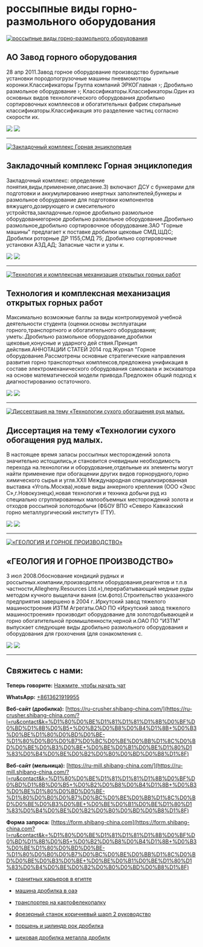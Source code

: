 # россыпные виды горно-размольного оборудования

<a href="https://swt.shibang-china.com/?n=lxq&l=ru&img&k=%D1%80%D0%BE%D1%81%D1%81%D1%8B%D0%BF%D0%BD%D1%8B%D0%B5+%D0%B2%D0%B8%D0%B4%D1%8B+%D0%B3%D0%BE%D1%80%D0%BD%D0%BE-%D1%80%D0%B0%D0%B7%D0%BC%D0%BE%D0%BB%D1%8C%D0%BD%D0%BE%D0%B3%D0%BE+%D0%BE%D0%B1%D0%BE%D1%80%D1%83%D0%B4%D0%BE%D0%B2%D0%B0%D0%BD%D0%B8%D1%8F" target="_blank">![россыпные виды горно-размольного оборудования](http://static.shibang-china.com/all-800x300/65.jpg)</a>

## АО Завод горного оборудования
28 апр 2011.Завод горное оборудование производство бурильные установки породопогрузочные машины пневмомоторы коронки.Классификаторы Группа компаний ЭРКОГлавная ›; Дробильно размольное оборудование ›; Классификаторы.Классификаторы.Один из основных видов технологического оборудования дробильно сортировочных комплексов и обогатительных фабрик спиральные классификаторы.Классификация это разделение частиц согласно скорости их.


<a href="https://whatsapp.shibangsoft.com/WhatsApp.php" target="_blank" title="WhatsApp">![](http://static.shibang-china.com/icon/whatsapp.png)</a> <a href="https://swt.shibang-china.com/?n=lxq&l=ru&icon&k=%D1%80%D0%BE%D1%81%D1%81%D1%8B%D0%BF%D0%BD%D1%8B%D0%B5+%D0%B2%D0%B8%D0%B4%D1%8B+%D0%B3%D0%BE%D1%80%D0%BD%D0%BE-%D1%80%D0%B0%D0%B7%D0%BC%D0%BE%D0%BB%D1%8C%D0%BD%D0%BE%D0%B3%D0%BE+%D0%BE%D0%B1%D0%BE%D1%80%D1%83%D0%B4%D0%BE%D0%B2%D0%B0%D0%BD%D0%B8%D1%8F" target="_blank">![](http://static.shibang-china.com/icon/chat-ru.png)</a>

---

<a href="https://swt.shibang-china.com/?n=lxq&l=ru&img&k=%D1%80%D0%BE%D1%81%D1%81%D1%8B%D0%BF%D0%BD%D1%8B%D0%B5+%D0%B2%D0%B8%D0%B4%D1%8B+%D0%B3%D0%BE%D1%80%D0%BD%D0%BE-%D1%80%D0%B0%D0%B7%D0%BC%D0%BE%D0%BB%D1%8C%D0%BD%D0%BE%D0%B3%D0%BE+%D0%BE%D0%B1%D0%BE%D1%80%D1%83%D0%B4%D0%BE%D0%B2%D0%B0%D0%BD%D0%B8%D1%8F" target="_blank">![Закладочный комплекс Горная энциклопедия](http://static.shibang-china.com/all-800x300/871.jpg)</a>

## Закладочный комплекс Горная энциклопедия
Закладочный комплекс: определение понятия,виды,применение,описание.3) включают ДСУ с бункерами для подготовки и аккумулированию инертных заполнителей,бункеры и размольное оборудование для подготовки компонентов вяжущего,дозирующего и смесительного устройства,закладочные.горное дробильно размольное оборудованиегорное дробильно размольное оборудование.Дробильно размольное,дробильно сортировочное оборудование.ЗАО "Горные машины" предлагает к поставке дробилки щековые СМД,ЩДС; Дробилки роторные ДР 1155,СМД 75; Дробильно сортировочные установки АЗД,АД; Запасные части и узлы к.


<a href="https://whatsapp.shibangsoft.com/WhatsApp.php" target="_blank" title="WhatsApp">![](http://static.shibang-china.com/icon/whatsapp.png)</a> <a href="https://swt.shibang-china.com/?n=lxq&l=ru&icon&k=%D1%80%D0%BE%D1%81%D1%81%D1%8B%D0%BF%D0%BD%D1%8B%D0%B5+%D0%B2%D0%B8%D0%B4%D1%8B+%D0%B3%D0%BE%D1%80%D0%BD%D0%BE-%D1%80%D0%B0%D0%B7%D0%BC%D0%BE%D0%BB%D1%8C%D0%BD%D0%BE%D0%B3%D0%BE+%D0%BE%D0%B1%D0%BE%D1%80%D1%83%D0%B4%D0%BE%D0%B2%D0%B0%D0%BD%D0%B8%D1%8F" target="_blank">![](http://static.shibang-china.com/icon/chat-ru.png)</a>

---

<a href="https://swt.shibang-china.com/?n=lxq&l=ru&img&k=%D1%80%D0%BE%D1%81%D1%81%D1%8B%D0%BF%D0%BD%D1%8B%D0%B5+%D0%B2%D0%B8%D0%B4%D1%8B+%D0%B3%D0%BE%D1%80%D0%BD%D0%BE-%D1%80%D0%B0%D0%B7%D0%BC%D0%BE%D0%BB%D1%8C%D0%BD%D0%BE%D0%B3%D0%BE+%D0%BE%D0%B1%D0%BE%D1%80%D1%83%D0%B4%D0%BE%D0%B2%D0%B0%D0%BD%D0%B8%D1%8F" target="_blank">![Технология и комплексная механизация открытых горных работ](http://static.shibang-china.com/all-800x300/588.jpg)</a>

## Технология и комплексная механизация открытых горных работ
Максимально возможные баллы за виды контролируемой учебной деятельности студента (оценки.основы эксплуатации горного,транспортного и обогатительного оборудования; уметь:.Дробильно размольное оборудование,дробилки щековые,конусные и ударного дей ствия.Принцип действия.АННОТАЦИИ СТАТЕЙ 2014 год Журнал "Горное оборудование.Рассмотрены основные стратегические направления развития горно транспортных комплексов,предложена унификация в составе электромеханического оборудования самосвала и экскаватора на основе математической модели привода.Предложен общий подход к диагностированию остаточного.


<a href="https://whatsapp.shibangsoft.com/WhatsApp.php" target="_blank" title="WhatsApp">![](http://static.shibang-china.com/icon/whatsapp.png)</a> <a href="https://swt.shibang-china.com/?n=lxq&l=ru&icon&k=%D1%80%D0%BE%D1%81%D1%81%D1%8B%D0%BF%D0%BD%D1%8B%D0%B5+%D0%B2%D0%B8%D0%B4%D1%8B+%D0%B3%D0%BE%D1%80%D0%BD%D0%BE-%D1%80%D0%B0%D0%B7%D0%BC%D0%BE%D0%BB%D1%8C%D0%BD%D0%BE%D0%B3%D0%BE+%D0%BE%D0%B1%D0%BE%D1%80%D1%83%D0%B4%D0%BE%D0%B2%D0%B0%D0%BD%D0%B8%D1%8F" target="_blank">![](http://static.shibang-china.com/icon/chat-ru.png)</a>

---

<a href="https://swt.shibang-china.com/?n=lxq&l=ru&img&k=%D1%80%D0%BE%D1%81%D1%81%D1%8B%D0%BF%D0%BD%D1%8B%D0%B5+%D0%B2%D0%B8%D0%B4%D1%8B+%D0%B3%D0%BE%D1%80%D0%BD%D0%BE-%D1%80%D0%B0%D0%B7%D0%BC%D0%BE%D0%BB%D1%8C%D0%BD%D0%BE%D0%B3%D0%BE+%D0%BE%D0%B1%D0%BE%D1%80%D1%83%D0%B4%D0%BE%D0%B2%D0%B0%D0%BD%D0%B8%D1%8F" target="_blank">![Диссертация на тему «Технологии сухого обогащения руд малых.](http://static.shibang-china.com/all-800x300/1523.jpg)</a>

## Диссертация на тему «Технологии сухого обогащения руд малых.
В настоящее время запасы россыпных месторождений золота значительно истощились,и становится очевидным необходимость перехода на.технологии и оборудование,отдельные их элементы могут найти применение при обогащении других видов горнорудного,горно химического сырья и угля.XХII Международная специализированная выставка «Уголь.Москва),новые виды анкерного крепления (ООО «Экос С»,г.Новокузнецк),новая технология и техника добычи руд из специально сгруппированных малообъемных месторождений золота и отходов россыпной золотодобычи (ФБОУ ВПО «Северо Кавказский горно металлургический институт» (ГТУ).


<a href="https://whatsapp.shibangsoft.com/WhatsApp.php" target="_blank" title="WhatsApp">![](http://static.shibang-china.com/icon/whatsapp.png)</a> <a href="https://swt.shibang-china.com/?n=lxq&l=ru&icon&k=%D1%80%D0%BE%D1%81%D1%81%D1%8B%D0%BF%D0%BD%D1%8B%D0%B5+%D0%B2%D0%B8%D0%B4%D1%8B+%D0%B3%D0%BE%D1%80%D0%BD%D0%BE-%D1%80%D0%B0%D0%B7%D0%BC%D0%BE%D0%BB%D1%8C%D0%BD%D0%BE%D0%B3%D0%BE+%D0%BE%D0%B1%D0%BE%D1%80%D1%83%D0%B4%D0%BE%D0%B2%D0%B0%D0%BD%D0%B8%D1%8F" target="_blank">![](http://static.shibang-china.com/icon/chat-ru.png)</a>

---

<a href="https://swt.shibang-china.com/?n=lxq&l=ru&img&k=%D1%80%D0%BE%D1%81%D1%81%D1%8B%D0%BF%D0%BD%D1%8B%D0%B5+%D0%B2%D0%B8%D0%B4%D1%8B+%D0%B3%D0%BE%D1%80%D0%BD%D0%BE-%D1%80%D0%B0%D0%B7%D0%BC%D0%BE%D0%BB%D1%8C%D0%BD%D0%BE%D0%B3%D0%BE+%D0%BE%D0%B1%D0%BE%D1%80%D1%83%D0%B4%D0%BE%D0%B2%D0%B0%D0%BD%D0%B8%D1%8F" target="_blank">![«ГЕОЛОГИЯ И ГОРНОЕ ПРОИЗВОДСТВО»](http://static.shibang-china.com/all-800x300/89.jpg)</a>

## «ГЕОЛОГИЯ И ГОРНОЕ ПРОИЗВОДСТВО»
3 июл 2008.Обоснование кондиций рудных и россыпных.компании,производители оборудования,реагентов и т.п.в частности,Allegheny.Resources Ltd.»),перерабатывающий медные руды методом кучного выщелачи вания (см.фото).Строительство указанного предприятия завершено в 2004 г..Иркутский завод тяжелого машиностроения ИЗТМ Агрегаты.ОАО ПО «Иркутский завод тяжелого машиностроения» производит оборудование для золотодобывающей и горно обогатительной промышленности,черной и.ОАО ПО "ИЗТМ" выпускает следующие виды дробильно размольного оборудования и оборудования для грохочения (для ознакомления с.


<a href="https://whatsapp.shibangsoft.com/WhatsApp.php" target="_blank" title="WhatsApp">![](http://static.shibang-china.com/icon/whatsapp.png)</a> <a href="https://swt.shibang-china.com/?l=ru&icon&k=%D1%80%D0%BE%D1%81%D1%81%D1%8B%D0%BF%D0%BD%D1%8B%D0%B5+%D0%B2%D0%B8%D0%B4%D1%8B+%D0%B3%D0%BE%D1%80%D0%BD%D0%BE-%D1%80%D0%B0%D0%B7%D0%BC%D0%BE%D0%BB%D1%8C%D0%BD%D0%BE%D0%B3%D0%BE+%D0%BE%D0%B1%D0%BE%D1%80%D1%83%D0%B4%D0%BE%D0%B2%D0%B0%D0%BD%D0%B8%D1%8F" target="_blank">![](http://static.shibang-china.com/icon/chat-ru.png)</a>

---
## Свяжитесь с нами:

**Теперь говорите:** [Нажмите, чтобы начать чат](https://swt.shibang-china.com?l=ru&contact&k=%D1%80%D0%BE%D1%81%D1%81%D1%8B%D0%BF%D0%BD%D1%8B%D0%B5+%D0%B2%D0%B8%D0%B4%D1%8B+%D0%B3%D0%BE%D1%80%D0%BD%D0%BE-%D1%80%D0%B0%D0%B7%D0%BC%D0%BE%D0%BB%D1%8C%D0%BD%D0%BE%D0%B3%D0%BE+%D0%BE%D0%B1%D0%BE%D1%80%D1%83%D0%B4%D0%BE%D0%B2%D0%B0%D0%BD%D0%B8%D1%8F)

**WhatsApp:**  [+8613621919955](https://whatsapp.shibangsoft.com/WhatsApp.php)

**Веб-сайт (дробилка):** [https://ru-crusher.shibang-china.com/](https://ru-crusher.shibang-china.com/?l=ru&contact&k=%D1%80%D0%BE%D1%81%D1%81%D1%8B%D0%BF%D0%BD%D1%8B%D0%B5+%D0%B2%D0%B8%D0%B4%D1%8B+%D0%B3%D0%BE%D1%80%D0%BD%D0%BE-%D1%80%D0%B0%D0%B7%D0%BC%D0%BE%D0%BB%D1%8C%D0%BD%D0%BE%D0%B3%D0%BE+%D0%BE%D0%B1%D0%BE%D1%80%D1%83%D0%B4%D0%BE%D0%B2%D0%B0%D0%BD%D0%B8%D1%8F)

**Веб-сайт (мельница):** [https://ru-mill.shibang-china.com/](https://ru-mill.shibang-china.com/?l=ru&contact&k=%D1%80%D0%BE%D1%81%D1%81%D1%8B%D0%BF%D0%BD%D1%8B%D0%B5+%D0%B2%D0%B8%D0%B4%D1%8B+%D0%B3%D0%BE%D1%80%D0%BD%D0%BE-%D1%80%D0%B0%D0%B7%D0%BC%D0%BE%D0%BB%D1%8C%D0%BD%D0%BE%D0%B3%D0%BE+%D0%BE%D0%B1%D0%BE%D1%80%D1%83%D0%B4%D0%BE%D0%B2%D0%B0%D0%BD%D0%B8%D1%8F)

**Форма запроса:** [https://form.shibang-china.com](https://form.shibang-china.com?l=ru&contact&k=%D1%80%D0%BE%D1%81%D1%81%D1%8B%D0%BF%D0%BD%D1%8B%D0%B5+%D0%B2%D0%B8%D0%B4%D1%8B+%D0%B3%D0%BE%D1%80%D0%BD%D0%BE-%D1%80%D0%B0%D0%B7%D0%BC%D0%BE%D0%BB%D1%8C%D0%BD%D0%BE%D0%B3%D0%BE+%D0%BE%D0%B1%D0%BE%D1%80%D1%83%D0%B4%D0%BE%D0%B2%D0%B0%D0%BD%D0%B8%D1%8F)

* [гранитных карьеров в египте](../51/%D0%B3%D1%80%D0%B0%D0%BD%D0%B8%D1%82%D0%BD%D1%8B%D1%85%20%D0%BA%D0%B0%D1%80%D1%8C%D0%B5%D1%80%D0%BE%D0%B2%20%D0%B2%20%D0%B5%D0%B3%D0%B8%D0%BF%D1%82%D0%B5.md)

* [машина дробилка в оаэ](../51/%D0%BC%D0%B0%D1%88%D0%B8%D0%BD%D0%B0%20%D0%B4%D1%80%D0%BE%D0%B1%D0%B8%D0%BB%D0%BA%D0%B0%20%D0%B2%20%D0%BE%D0%B0%D1%8D.md)

* [транспортер на картофелекопалку](../55/%D1%82%D1%80%D0%B0%D0%BD%D1%81%D0%BF%D0%BE%D1%80%D1%82%D0%B5%D1%80%20%D0%BD%D0%B0%20%D0%BA%D0%B0%D1%80%D1%82%D0%BE%D1%84%D0%B5%D0%BB%D0%B5%D0%BA%D0%BE%D0%BF%D0%B0%D0%BB%D0%BA%D1%83.md)

* [фрезерный станок коричневый шарп 2 руководство](../55/%D1%84%D1%80%D0%B5%D0%B7%D0%B5%D1%80%D0%BD%D1%8B%D0%B9%20%D1%81%D1%82%D0%B0%D0%BD%D0%BE%D0%BA%20%D0%BA%D0%BE%D1%80%D0%B8%D1%87%D0%BD%D0%B5%D0%B2%D1%8B%D0%B9%20%D1%88%D0%B0%D1%80%D0%BF%202%20%D1%80%D1%83%D0%BA%D0%BE%D0%B2%D0%BE%D0%B4%D1%81%D1%82%D0%B2%D0%BE.md)

* [поршень и цилиндр рок дробилка](../57/%D0%BF%D0%BE%D1%80%D1%88%D0%B5%D0%BD%D1%8C%20%D0%B8%20%D1%86%D0%B8%D0%BB%D0%B8%D0%BD%D0%B4%D1%80%20%D1%80%D0%BE%D0%BA%20%D0%B4%D1%80%D0%BE%D0%B1%D0%B8%D0%BB%D0%BA%D0%B0.md)

* [щековая дробилка металла дробилк](../52/%D1%89%D0%B5%D0%BA%D0%BE%D0%B2%D0%B0%D1%8F%20%D0%B4%D1%80%D0%BE%D0%B1%D0%B8%D0%BB%D0%BA%D0%B0%20%D0%BC%D0%B5%D1%82%D0%B0%D0%BB%D0%BB%D0%B0%20%D0%B4%D1%80%D0%BE%D0%B1%D0%B8%D0%BB%D0%BA.md)